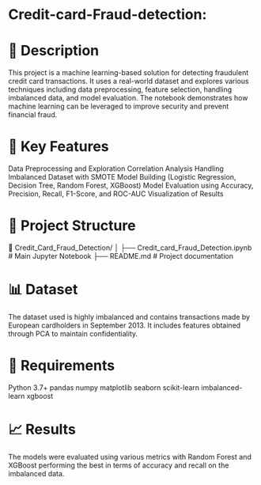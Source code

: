# Credit-card-Fraud-detection:



# 📌 Description


This project is a machine learning-based solution for detecting fraudulent credit card transactions. It uses a real-world dataset and explores various techniques including data preprocessing, feature selection, handling imbalanced data, and model evaluation. The notebook demonstrates how machine learning can be leveraged to improve security and prevent financial fraud.


# 🧠 Key Features

Data Preprocessing and Exploration
Correlation Analysis
Handling Imbalanced Dataset with SMOTE
Model Building (Logistic Regression, Decision Tree, Random Forest, XGBoost)
Model Evaluation using Accuracy, Precision, Recall, F1-Score, and ROC-AUC
Visualization of Results


# 📂 Project Structure

📁 Credit_Card_Fraud_Detection/
│
├── Credit_card_Fraud_Detection.ipynb   # Main Jupyter Notebook
├── README.md                           # Project documentation


# 📊 Dataset

The dataset used is highly imbalanced and contains transactions made by European cardholders in September 2013. It includes features obtained through PCA to maintain confidentiality.




# 🔧 Requirements

Python 3.7+
pandas
numpy
matplotlib
seaborn
scikit-learn
imbalanced-learn
xgboost



# 📈 Results

The models were evaluated using various metrics with Random Forest and XGBoost performing the best in terms of accuracy and recall on the imbalanced data.



